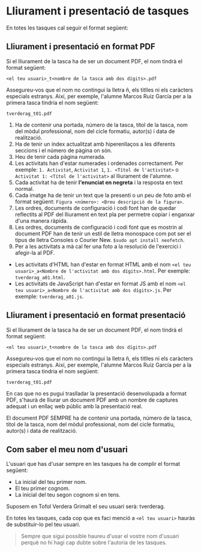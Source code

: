 
# Lliurament i presentació de tasques

En totes les tasques cal seguir el format següent:


## Lliurament i presentació en format PDF

Si el lliurament de la tasca ha de ser un document PDF, el nom tindrà el format següent:

`<el teu usuari>_t<nombre de la tasca amb dos dígits>.pdf`

Assegureu-vos que el nom no contingui la lletra ñ, els titlles ni els caràcters especials estranys. Així, per exemple, l'alumne Marcos Ruiz García per a la primera tasca tindria el nom següent:

`tverderag_t01.pdf`



1. Ha de contenir una portada, número de la tasca, títol de la tasca, nom del mòdul professional, nom del cicle formatiu, autor(s) i data de realització.
2. Ha de tenir un índex actualitzat amb hiperenllaços a les diferents seccions i el número de pàgina on són.
3. Heu de tenir cada pàgina numerada.
4. Les activitats han d'estar numerades i ordenades correctament. Per exemple: `1. Activitat`, `Activitat 1`, `1. <Títol de l'activitat>` o `Activitat 1: <Títol de l'activitat>` al lliurament de l'alumne.
5. Cada activitat ha de tenir **l'enunciat en negreta** i la resposta en text normal.
6. Cada imatge ha de tenir un text que la presenti o un peu de foto amb el format següent: `Figura <número>: <Breu descripció de la figura>`.
7. Les ordres, documents de configuració i codi font han de quedar reflectits al PDF del lliurament en text pla per permetre copiar i enganxar d'una manera ràpida.
8. Les ordres, documents de configuració i codi font que es mostrin al document PDF han de tenir un estil de lletra monospace com pot ser el tipus de lletra Consoles o Courier New. `$sudo apt install neofetch`.
9. Per a les activitats a mà cal fer una foto a la resolució de l'exercici i afegir-la al PDF.




* Les activitats d'HTML han d'estar en format HTML amb el nom `<el teu usuari>_a<Nombre de l'activitat amb dos dígits>.html`. Per exemple: `tverderag_a01.html`.
* Les activitats de JavaScript han d'estar en format JS amb el nom `<el teu usuari>_a<Nombre de l'activitat amb dos dígits>.js`. Per exemple: `tverderag_a01.js`.



## Lliurament i presentació en format presentació

Si el lliurament de la tasca ha de ser un document PDF, el nom tindrà el format següent:

`<el teu usuari>_t<nombre de la tasca amb dos dígits>.pdf`

Assegureu-vos que el nom no contingui la lletra ñ, els titlles ni els caràcters especials estranys. Així, per exemple, l'alumne Marcos Ruiz García per a la primera tasca tindria el nom següent:

`tverderag_t01.pdf`

En cas que no es pugui traslladar la presentació desenvolupada a format PDF, s'haurà de lliurar un document PDF amb un nombre de captures adequat i un enllaç web públic amb la presentació real.

El document PDF SEMPRE ha de contenir una portada, número de la tasca, títol de la tasca, nom del mòdul professional, nom del cicle formatiu, autor(s) i data de realització.

## Com saber el meu nom d'usuari

L'usuari que has d'usar sempre en les tasques ha de complir el format següent:



* La inicial del teu primer nom.
* El teu primer cognom.
* La inicial del teu segon cognom si en tens.

Suposem en Tofol Verdera Grimalt el seu usuari serà: tverderag.

En totes les tasques, cada cop que es faci menció a `<el teu usuari>` hauràs de substituir-lo pel teu usuari.


> Sempre que sigui possible haureu d'usar el vostre nom d'usuari perquè no hi hagi cap dubte sobre l'autoria de les tasques. 
